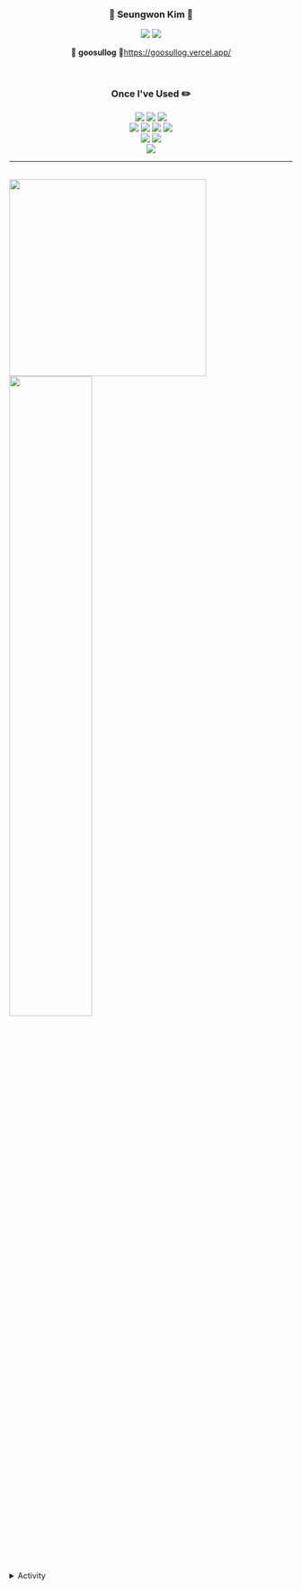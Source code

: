 <div align="center">  

  ### 🐣 Seungwon Kim 🐥
 
 <a href="https://github.com/goosull"><img src="https://hits.seeyoufarm.com/api/count/incr/badge.svg?url=https%3A%2F%2Fgithub.com%2Fseondal&count_bg=%23000000&title_bg=%23000000&icon=github.svg&icon_color=%23E7E7E7&title=GitHub&edge_flat=false)"/></a> <a href="https://solved.ac/2060won"><img src="http://mazassumnida.wtf/api/mini/generate_badge?boj=2060won"/></a>

 🍏 **goosullog** 🍏https://goosullog.vercel.app/
 
  <br>
  
  ### Once I've Used ✏️
  <img src="https://img.shields.io/badge/C++-00599C?style=flat-square&logo=C%2B%2B&logoColor=white"/></a>
  <img src="https://img.shields.io/badge/Java-007396?style=flat-square&logo=java&logoColor=white"/></a>
  <img src="https://img.shields.io/badge/Python-3776AB?style=flat-square&logo=python&logoColor=white"/></a>
  <br>
  <img src="https://img.shields.io/badge/JavaScript-F7DF1E?style=flat-square&logo=javascript&logoColor=white"/></a>
  <img src="https://img.shields.io/badge/TypeScript-3178C6?style=flat-square&logo=typescript&logoColor=white"/></a>
  <img src="https://img.shields.io/badge/HTML5-E34F26?style=flat-square&logo=html5&logoColor=white"/></a>
  <img src="https://img.shields.io/badge/CSS3-1572B6?style=flat-square&logo=css3&logoColor=white"/></a>
  <br>
  <img src="https://img.shields.io/badge/GitHub-181717?style=flat-square&logo=github&logoColor=white"/>
  <img src="https://img.shields.io/badge/Git-F05032?style=flat-square&logo=git&logoColor=white"/>
  <br>
  <img src="https://img.shields.io/badge/Spring Boot-6DB33F?style=flat-square&logo=springboot&logoColor=white"/>
 
</div>
 
 ---

<div>
  <br>
 
   <img align="left" width=350 src="https://github-readme-stats.vercel.app/api/top-langs/?username=goosull&theme=dracula&exclude_repo=2020_1_CPL,2021_1_OOP,2021_2_ESL&layout=compact&langs_count=10"/>
   <img width="54%" src="https://github-readme-stats.vercel.app/api?username=goosull&show_icons=true&theme=dracula&hide="/>
</div>

<br/>

<details>
<summary>Activity</summary>
<div markdown="1">

|기간|활동|기수|
|:-:|-|-|
|<sub>2024.03 ~ </sub> | 교내 프로그래밍 동아리 **PoolC** ||
|<sub>2024.03 ~ </sub> | 전국 대학생 연합 IT 동아리 **Codeit Boost** | 1기 백엔드 |
